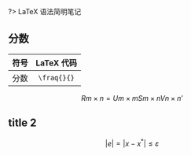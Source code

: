 <script src='https://cdnjs.cloudflare.com/ajax/libs/mathjax/2.7.5/MathJax.js?config=TeX-MML-AM_CHTML' async></script>

?> LaTeX 语法简明笔记

## 分数

| 符号 | LaTeX 代码 |
| :-: | :-: |
| 分数 | `\fraq{}{}` |

$$
R{m \times n} = U{m \times m} S{m \times n} V{n \times n}’
$$


## title 2

$$ 
\left| e \right|=\left | x-x^* \right |\leq \varepsilon
$$